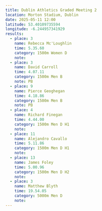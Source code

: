 ```yaml
---
title: Dublin Athletics Graded Meeting 2 
location: Morton Stadium, Dublin
date: 2025-05-11 12:00
latitude: 53.40109735594  
longitude: -6.244957341929
results:
  - place: 3
    name: Rebecca Mc'Loughlin
    time: 5.35.60
    category: 1500m Women D
    note: 
  - place: 3
    name: David Carroll
    time: 4.07.11
    category: 1500m Men B
    note: PB
  - place: 9
    name: Pierce Geoghegan
    time: 4.18.86
    category: 1500m Men B
    note: PB
  - place: 4
    name: Richard Finegan
    time: 4.44.00
    category: 1500m Men D H1
    note: 
  - place: 11
    name: Alejandro Cavallo
    time: 5.11.86
    category: 1500m Men D H1
    note: 
  - place: 13
    name: James Foley
    time: 5.00.96
    category: 1500m Men D H2
    note: 
  - place: 3
    name: Matthew Blyth
    time: 19.54.05
    category: 5000m Men D
    note: 
---
```

